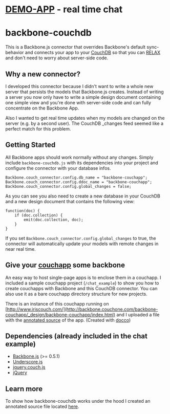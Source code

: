 [DEMO-APP](http://backbone.iriscouch.com/backbone-couchapp/_design/backbone_example/index.html) - real time chat
===

backbone-couchdb
================

This is a Backbone.js connector that overrides Backbone's default sync-behavior and connects your app to your [CouchDB](https://github.com/apache/couchdb) so that you can [RELAX](http://vimeo.com/11852209) and don't need to worry about server-side code. 

Why a new connector?
--------------------

I developed this connector because I didn't want to write a whole new server that persists 
the models that Backbone.js creates. Instead of writing a server you now only have to write a simple design document
containing one simple view and you're done with server-side code and can fully concentrate on the Backbone App.

Also I wanted to get real time updates when my models are changed on the server (e.g. by a second user). The CouchDB _changes feed seemed 
like a perfect match for this problem.

Getting Started
---------------

All Backbone apps should work normally without any changes. Simply include `backbone-couchdb.js` with its dependencies into your project and configure the connector with your database infos.

    Backbone.couch_connector.config.db_name = "backbone-couchapp";
    Backbone.couch_connector.config.ddoc_name = "backbone-couchapp";
    Backbone.couch_connector.config.global_changes = false;
	
As you can see you also need to create a new database in your CouchDB and a new design document that contains the following view:

    function(doc) {
        if (doc.collection) {
            emit(doc.collection, doc);
        }
    }

If you set `Backbone.couch_connector.config.global_changes` to true, the connector will automatically update your models with remote changes in near real time.

Give your [couchapp](https://github.com/couchapp/couchapp) some backbone
------------------------------------------------------------------------

An easy way to host single-page apps is to enclose them in a couchapp. I included a sample couchapp project (`/chat_example`) to show you how to create 
couchapps with Backbone and this CouchDB connector. You can also use it as a bare couchapp directory structure for new projects.

There is an instance of this couchapp running on [http://www.iriscouch.com/](http://backbone.couchone.com/backbone-couchapp/_design/backbone-couchapp/index.html) and I uploaded a file with the [annotated source](http://janmonschke.github.com/backbone-couchdb/app.html) of the app. (Created with [docco](https://github.com/jashkenas/docco))

Dependencies (already included in the chat example)
------------

* [Backbone.js](https://github.com/documentcloud/backbone) (>= 0.5.1)
* [Underscore.js](https://github.com/documentcloud/underscore)
* [jquery.couch.js](https://github.com/apache/couchdb/blob/trunk/share/www/script/jquery.couch.js)
* [jQuery](http://www.jquery.com/)


Learn more
----------

To show how backbone-couchdb works under the hood I created an annotated source file located [here](http://janmonschke.github.com/backbone-couchdb/backbone-couchdb.html).
